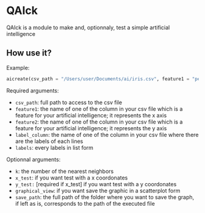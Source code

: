 # QAIck
QAIck is a module to make and, optionnaly, test a simple artificial intelligence

## How use it?

Example:
```python
aicreate(csv_path = "/Users/user/Documents/ai/iris.csv", feature1 = "petal_length", feature2 = "petal_width", label_column = "species", labels = ["setosa", "virginica", "versicolor"], x_test = 1.3, y_test = 0.3)
```

Required arguments:
* `csv_path`: full path to access to the csv file
* `feature1`: the name of one of the column in your csv file which is a feature for your artificial intelligence; it represents the x axis
* `feature2`: the name of one of the column in your csv file which is a feature for your artificial intelligence; it represents the y axis
* `label_column`: the name of one of the column in your csv file where there are the labels of each lines
* `labels`: every labels in list form

Optionnal arguments:  
* `k`: the number of the nearest neighbors
* `x_test`: if you want test with a x coordonates
* `y_test:` [required if x_test] if you want test with a y coordonates
* `graphical_view`: if you want save the graphic in a scatterplot form
* `save_path`: the full path of the folder where you want to save the graph, if left as is, corresponds to the path of the executed file
